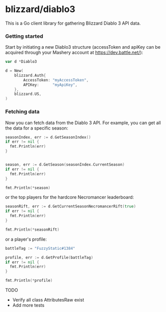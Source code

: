 
# blizzard/diablo3

This is a Go client library for gathering Blizzard Diablo 3 API data.

### Getting started

Start by initiating a new Diablo3 structure (accessToken and apiKey can be acquired through your Mashery account at https://dev.battle.net/):

```go
var d *Diablo3

d = New(
	blizzard.Auth{
		AccessToken: "myAccessToken",
		APIKey:      "myApiKey",
	},
	blizzard.US,
)
```

### Fetching data

Now you can fetch data from the Diablo 3 API. For example, you can get all the data for a specific season:

```go
seasonIndex, err := d.GetSeasonIndex()
if err != nil {
  fmt.Println(err)
}


season, err := d.GetSeason(seasonIndex.CurrentSeason)
if err != nil {
  fmt.Println(err)
}

fmt.Println(*season)
```

or the top players for the hardcore Necromancer leaderboard:

```go
seasonRift, err := d.GetCurrentSeasonNecromancerRift(true)
if err != nil {
  fmt.Println(err)
}

fmt.Println(*seasonRift)
```

or a player's profile:

```go
battleTag := "FuzzyStatic#1384"

profile, err := d.GetProfile(battleTag)
if err != nil {
  fmt.Println(err)
}

fmt.Println(*profile)
```

TODO
* Verify all class AttributesRaw exist
* Add more tests
